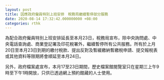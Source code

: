 ```yaml
---
layout: post
title: 因應政府僱員特別上班安排　稅務局繼續暫停部分服務
date: 2020-08-14 17:32:42.000000000 +08:00
categories: rthk
---
```


為配合政府僱員特別上班安排延長至本月23日，稅務局宣布，除中央詢問處、中央電話查詢處、商業登記署及印花稅署外，繼續暫停所有公共服務。所有於上月20日至本月23日到期的繳付稅款、提出反對及暫緩繳納暫繳稅申請、提交報稅表或其他資料等限期將會順延至本月24日。

另外，政府檔案處宣布，本月17至23日期間，歷史檔案館閱覽室只在星期三上午9時至下午1時開放，只供已透過網上預約館藏的人士使用。
